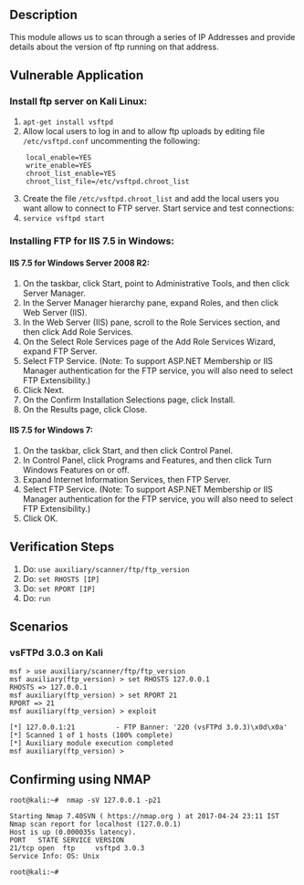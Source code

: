## Description

This module allows us to scan through a series of IP Addresses and provide details about the version of ftp running on that address.

## Vulnerable Application

### Install ftp server on Kali Linux:

1.  ```apt-get install vsftpd```
2. Allow local users to log in and to allow ftp uploads by editing file `/etc/vsftpd.conf` uncommenting the following:

```
    local_enable=YES
    write_enable=YES
    chroot_list_enable=YES
    chroot_list_file=/etc/vsftpd.chroot_list
```

3. Create the file `/etc/vsftpd.chroot_list` and add the local users you want allow to connect to FTP server. Start service and test connections:
4. ```service vsftpd start``` 

### Installing FTP for IIS 7.5 in Windows:

#### IIS 7.5 for Windows Server 2008 R2:

1. On the taskbar, click Start, point to Administrative Tools, and then click Server Manager.
2. In the Server Manager hierarchy pane, expand Roles, and then click Web Server (IIS).
3. In the Web Server (IIS) pane, scroll to the Role Services section, and then click Add Role Services.
4. On the Select Role Services page of the Add Role Services Wizard, expand FTP Server.
5. Select FTP Service. (Note: To support ASP.NET Membership or IIS Manager authentication for the FTP service, you will also need to select FTP Extensibility.)
6. Click Next.
7. On the Confirm Installation Selections page, click Install.
8. On the Results page, click Close. 

#### IIS 7.5 for Windows 7:

1. On the taskbar, click Start, and then click Control Panel.
2. In Control Panel, click Programs and Features, and then click Turn Windows Features on or off.
3. Expand Internet Information Services, then FTP Server.
4. Select FTP Service. (Note: To support ASP.NET Membership or IIS Manager authentication for the FTP service, you will also need to select FTP Extensibility.)
5. Click OK. 

## Verification Steps

1. Do: ```use auxiliary/scanner/ftp/ftp_version```
2. Do: ```set RHOSTS [IP]```
3. Do: ```set RPORT [IP]```
4. Do: ```run```

## Scenarios

### vsFTPd 3.0.3 on Kali

```
msf > use auxiliary/scanner/ftp/ftp_version
msf auxiliary(ftp_version) > set RHOSTS 127.0.0.1
RHOSTS => 127.0.0.1
msf auxiliary(ftp_version) > set RPORT 21
RPORT => 21
msf auxiliary(ftp_version) > exploit

[*] 127.0.0.1:21          - FTP Banner: '220 (vsFTPd 3.0.3)\x0d\x0a'
[*] Scanned 1 of 1 hosts (100% complete)
[*] Auxiliary module execution completed
msf auxiliary(ftp_version) > 
```
## Confirming using NMAP
```
root@kali:~#  nmap -sV 127.0.0.1 -p21

Starting Nmap 7.40SVN ( https://nmap.org ) at 2017-04-24 23:11 IST
Nmap scan report for localhost (127.0.0.1)
Host is up (0.000035s latency).
PORT   STATE SERVICE VERSION
21/tcp open  ftp     vsftpd 3.0.3
Service Info: OS: Unix

root@kali:~# 

```
